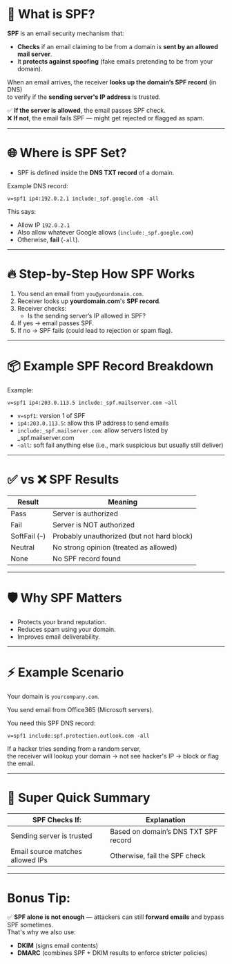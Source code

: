 # 🧠 What is SPF?

**SPF** is an email security mechanism that:

- **Checks** if an email claiming to be from a domain is **sent by an allowed mail server**.
- It **protects against spoofing** (fake emails pretending to be from your domain).
  
When an email arrives, the receiver **looks up the domain’s SPF record** (in DNS)  
to verify if the **sending server's IP address** is trusted.

✅ **If the server is allowed**, the email passes SPF check.  
❌ **If not**, the email fails SPF — might get rejected or flagged as spam.

---

# 🌐 Where is SPF Set?

- SPF is defined inside the **DNS TXT record** of a domain.

Example DNS record:

```dns
v=spf1 ip4:192.0.2.1 include:_spf.google.com -all
```

This says:

- Allow IP `192.0.2.1`
- Also allow whatever Google allows (`include:_spf.google.com`)
- Otherwise, **fail** (`-all`).

---

# 🔥 Step-by-Step How SPF Works

1. You send an email from `you@yourdomain.com`.
2. Receiver looks up **yourdomain.com**'s **SPF record**.
3. Receiver checks:
   - Is the sending server’s IP allowed in SPF?
4. If yes → email passes SPF.
5. If no → SPF fails (could lead to rejection or spam flag).

---

# 📦 Example SPF Record Breakdown

Example:

```dns
v=spf1 ip4:203.0.113.5 include:_spf.mailserver.com ~all
```

- `v=spf1`: version 1 of SPF
- `ip4:203.0.113.5`: allow this IP address to send emails
- `include:_spf.mailserver.com`: allow servers listed by _spf.mailserver.com
- `~all`: soft fail anything else (i.e., mark suspicious but usually still deliver)

---

# ✅ vs ❌ SPF Results

| Result        | Meaning                                  |
|---------------|------------------------------------------|
| Pass          | Server is authorized                    |
| Fail          | Server is NOT authorized                 |
| SoftFail (`~`) | Probably unauthorized (but not hard block) |
| Neutral       | No strong opinion (treated as allowed)   |
| None          | No SPF record found                     |

---

# 🛡️ Why SPF Matters

- Protects your brand reputation.
- Reduces spam using your domain.
- Improves email deliverability.

---

# ⚡ Example Scenario

Your domain is `yourcompany.com`.

You send email from Office365 (Microsoft servers).

You need this SPF DNS record:

```dns
v=spf1 include:spf.protection.outlook.com -all
```

If a hacker tries sending from a random server,  
the receiver will lookup your domain → not see hacker's IP → block or flag the email.

---

# 🎯 Super Quick Summary

| SPF Checks If:            | Explanation                        |
|----------------------------|------------------------------------|
| Sending server is trusted  | Based on domain’s DNS TXT SPF record |
| Email source matches allowed IPs | Otherwise, fail the SPF check |

---

# Bonus Tip:

✅ **SPF alone is not enough** — attackers can still **forward emails** and bypass SPF sometimes.  
That's why we also use:
- **DKIM** (signs email contents)
- **DMARC** (combines SPF + DKIM results to enforce stricter policies)
